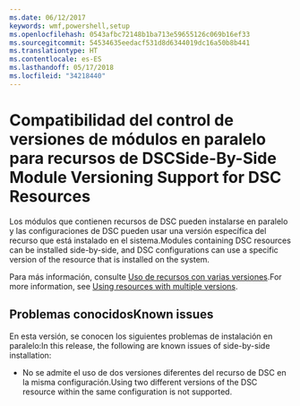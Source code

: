 ```yaml
---
ms.date: 06/12/2017
keywords: wmf,powershell,setup
ms.openlocfilehash: 0543afbc72148b1ba713e59655126c069b16ef33
ms.sourcegitcommit: 54534635eedacf531d8d6344019dc16a50b8b441
ms.translationtype: HT
ms.contentlocale: es-ES
ms.lasthandoff: 05/17/2018
ms.locfileid: "34218440"
---
```

# <a name="side-by-side-module-versioning-support-for-dsc-resources"></a><span data-ttu-id="6b408-102">Compatibilidad del control de versiones de módulos en paralelo para recursos de DSC</span><span class="sxs-lookup"><span data-stu-id="6b408-102">Side-By-Side Module Versioning Support for DSC Resources</span></span>

<span data-ttu-id="6b408-103">Los módulos que contienen recursos de DSC pueden instalarse en paralelo y las configuraciones de DSC pueden usar una versión específica del recurso que está instalado en el sistema.</span><span class="sxs-lookup"><span data-stu-id="6b408-103">Modules containing DSC resources can be installed side-by-side, and DSC configurations can use a specific version of the resource that is installed on the system.</span></span>

<span data-ttu-id="6b408-104">Para más información, consulte [Uso de recursos con varias versiones](https://msdn.microsoft.com/powershell/dsc/sxsresource).</span><span class="sxs-lookup"><span data-stu-id="6b408-104">For more information, see [Using resources with multiple versions](https://msdn.microsoft.com/powershell/dsc/sxsresource).</span></span>

## <a name="known-issues"></a><span data-ttu-id="6b408-105">Problemas conocidos</span><span class="sxs-lookup"><span data-stu-id="6b408-105">Known issues</span></span>

<span data-ttu-id="6b408-106">En esta versión, se conocen los siguientes problemas de instalación en paralelo:</span><span class="sxs-lookup"><span data-stu-id="6b408-106">In this release, the following are known issues of side-by-side installation:</span></span>

-   <span data-ttu-id="6b408-107">No se admite el uso de dos versiones diferentes del recurso de DSC en la misma configuración.</span><span class="sxs-lookup"><span data-stu-id="6b408-107">Using two different versions of the DSC resource within the same configuration is not supported.</span></span>

